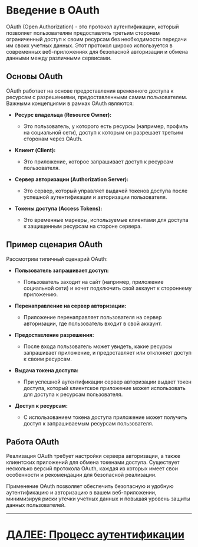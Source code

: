 # Введение в OAuth

OAuth (Open Authorization) - это протокол аутентификации, который позволяет пользователям предоставлять третьим сторонам ограниченный доступ к своим ресурсам без необходимости передачи им своих учетных данных. Этот протокол широко используется в современных веб-приложениях для безопасной авторизации и обмена данными между различными сервисами.

## Основы OAuth

OAuth работает на основе предоставления временного доступа к ресурсам с разрешениями, предоставленными самим пользователем. Важными концепциями в рамках OAuth являются:

- **Ресурс владельца (Resource Owner):**
    - Это пользователь, у которого есть ресурсы (например, профиль на социальной сети), доступ к которым он разрешает третьим сторонам через OAuth.

- **Клиент (Client):**
    - Это приложение, которое запрашивает доступ к ресурсам пользователя.

- **Сервер авторизации (Authorization Server):**
    - Это сервер, который управляет выдачей токенов доступа после успешной аутентификации и авторизации пользователя.

- **Токены доступа (Access Tokens):**
    - Это временные маркеры, используемые клиентами для доступа к защищенным ресурсам на стороне сервера.

## Пример сценария OAuth

Рассмотрим типичный сценарий OAuth:

- **Пользователь запрашивает доступ:**
    - Пользователь заходит на сайт (например, приложение социальной сети) и хочет подключить свой аккаунт к стороннему приложению.

- **Перенаправление на сервер авторизации:**
    - Приложение перенаправляет пользователя на сервер авторизации, где пользователь входит в свой аккаунт.

- **Предоставление разрешения:**
    - После входа пользователь может увидеть, какие ресурсы запрашивает приложение, и предоставляет или отклоняет доступ к своим ресурсам.

- **Выдача токена доступа:**
    - При успешной аутентификации сервер авторизации выдает токен доступа, который клиентское приложение может использовать для доступа к ресурсам пользователя.

- **Доступ к ресурсам:**
    - С использованием токена доступа приложение может получить доступ к запрашиваемым ресурсам пользователя.

## Работа OAuth

Реализация OAuth требует настройки сервера авторизации, а также клиентских приложений для обмена токенами доступа. Существует несколько версий протокола OAuth, каждая из которых имеет свои особенности и рекомендации для безопасной реализации.

Применение OAuth позволяет обеспечить безопасную и удобную аутентификацию и авторизацию в вашем веб-приложении, минимизируя риски утечки учетных данных и повышая уровень защиты данных пользователей.


---

# [ДАЛЕЕ: Процесс аутентификации](process-of-authentication.md)
